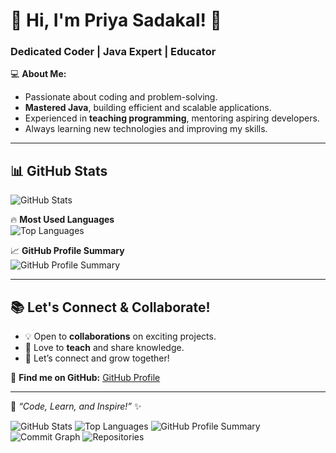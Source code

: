 # 👋 Hi, I'm Priya Sadakal! 🚀  
### Dedicated Coder | Java Expert | Educator  

💻 **About Me:**  
- Passionate about coding and problem-solving.  
- **Mastered Java**, building efficient and scalable applications.  
- Experienced in **teaching programming**, mentoring aspiring developers.  
- Always learning new technologies and improving my skills.  

---

## 📊 **GitHub Stats**  
![GitHub Stats](https://github-readme-stats.vercel.app/api?username=priyasadakal&show_icons=true&theme=dark)  

🔥 **Most Used Languages**  
![Top Languages](https://github-readme-stats.vercel.app/api/top-langs/?username=priyasadakal&layout=compact&theme=dark)  

📈 **GitHub Profile Summary**  
![GitHub Profile Summary](https://github-profile-summary-cards.vercel.app/api/cards/profile-details?username=priyasadakal&theme=dark)  

---

## 📚 **Let's Connect & Collaborate!**  
- 💡 Open to **collaborations** on exciting projects.  
- 📖 Love to **teach** and share knowledge.  
- 🤝 Let’s connect and grow together!  

🔗 **Find me on GitHub:** [GitHub Profile](https://github.com/priyasadakal)  

---

🌟 _“Code, Learn, and Inspire!”_ ✨  

![GitHub Stats](https://github-readme-stats.vercel.app/api?username=Piu120802&show_icons=true&theme=dark)
![Top Languages](https://github-readme-stats.vercel.app/api/top-langs/?username=Piu120802&layout=compact&theme=dark)
![GitHub Profile Summary](https://github-profile-summary-cards.vercel.app/api/cards/profile-details?username=Piu120802&theme=dark)
![Commit Graph](https://github-profile-summary-cards.vercel.app/api/cards/productive-time?username=Piu120802&theme=dark)
![Repositories](https://github-profile-summary-cards.vercel.app/api/cards/repos-per-language?username=Piu120802&theme=dark)



